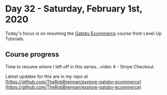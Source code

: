 # Day 32 - Saturday, February 1st, 2020

Today's focus is on resuming the [Gatsby Ecommerce](https://www.leveluptutorials.com/tutorials/gatsby-ecommerce) course from Level Up Tutorials.

## Course progress

Time to resume where I left off in this series...video 4 - Stripe Checkout.

Latest updates for this are in my repo at [https://github.com/TheRobBrennan/explore-gatsby-ecommerce](https://github.com/TheRobBrennan/explore-gatsby-ecommerce)
